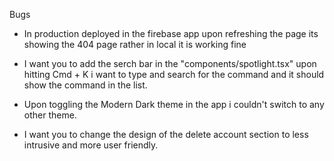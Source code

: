 Bugs

* In production deployed in the firebase app upon refreshing the page its showing the 404 page rather in local it is working fine

* I want you to add the serch bar in the "components/spotlight.tsx" upon hitting Cmd + K i want to type and search for the command and it should show the command in the list.

* Upon toggling the Modern Dark theme in the app i couldn't switch to any other theme.

* I want you to change the design of the delete account section to less intrusive and more user friendly.